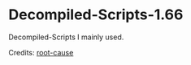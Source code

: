 # Decompiled-Scripts-1.66

Decompiled-Scripts I mainly used.

Credits: [root-cause](https://github.com/root-cause/v-decompiled-scripts)
